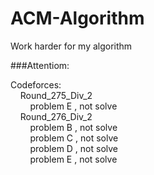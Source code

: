 ACM-Algorithm
=============

Work harder for my algorithm 

###Attentiom:

Codeforces: <br>
&nbsp; &nbsp; Round_275_Div_2 <br>
&nbsp; &nbsp; &nbsp; &nbsp; problem E , not solve <br>
&nbsp; &nbsp; Round_276_Div_2 <br>
&nbsp; &nbsp; &nbsp; &nbsp; problem B , not solve <br>
&nbsp; &nbsp; &nbsp; &nbsp; problem C , not solve <br>
&nbsp; &nbsp; &nbsp; &nbsp; problem D , not solve <br>
&nbsp; &nbsp; &nbsp; &nbsp; problem E , not solve <br>
